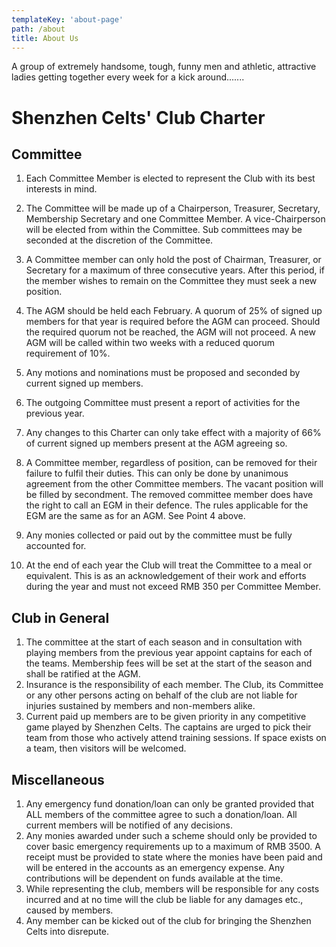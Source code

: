 ```yaml
---
templateKey: 'about-page'
path: /about
title: About Us
---
```


A group of extremely handsome, tough, funny men and athletic, attractive ladies getting together every week for a kick around.......

# Shenzhen Celts' Club Charter

## Committee

1. Each Committee Member is elected to represent the Club with its best interests in mind.


1. The Committee will be made up of a Chairperson, Treasurer, Secretary, Membership Secretary and one Committee Member. A vice-Chairperson will be elected from within the Committee. Sub committees may be seconded at the discretion of the Committee.


1. A Committee member can only hold the post of Chairman, Treasurer, or Secretary for a maximum of three consecutive years. After this period, if the member wishes to remain on the Committee they must seek a new position.


1. The AGM should be held each February. A quorum of 25% of signed up members for that year is required before the AGM can proceed. Should the required quorum not be reached, the AGM will not proceed. A new AGM will be called within two weeks with a reduced quorum requirement of 10%.


1. Any motions and nominations must be proposed and seconded by current signed up members.
1. The outgoing Committee must present a report of activities for the previous year.
1. Any changes to this Charter can only take effect with a majority of 66% of current signed up members present at the AGM agreeing so.
1. A Committee member, regardless of position, can be removed for their failure to fulfil their duties. This can only be done by unanimous agreement from the other Committee members. The vacant position will be filled by secondment. The removed committee member does have the right to call an EGM in their defence. The rules applicable for the EGM are the same as for an AGM. See Point 4 above.
1. Any monies collected or paid out by the committee must be fully accounted for.
1. At the end of each year the Club will treat the Committee to a meal or equivalent. This is as an acknowledgement of their work and efforts during the year and must not exceed RMB 350 per Committee Member.


## Club in General

1. The committee at the start of each season and in consultation with playing members from the previous year appoint captains for each of the teams.
Membership fees will be set at the start of the season and shall be ratified at the AGM.
1. Insurance is the responsibility of each member. The Club, its Committee or any other persons acting on behalf of the club are not liable for injuries sustained by members and non-members alike.
1. Current paid up members are to be given priority in any competitive game played by Shenzhen Celts. The captains are urged to pick their team from those who actively attend training sessions. If space exists on a team, then visitors will be welcomed.


## Miscellaneous

1. Any emergency fund donation/loan can only be granted provided that ALL members of the committee agree to such a donation/loan. All current members will be notified of any decisions.
1. Any monies awarded under such a scheme should only be provided to cover basic emergency requirements up to a maximum of RMB 3500. A receipt must be provided to state where the monies have been paid and will be entered in the accounts as an emergency expense. Any contributions will be dependent on funds available at the time.
1. While representing the club, members will be responsible for any costs incurred and at no time will the club be liable for any damages etc., caused by members.
1. Any member can be kicked out of the club for bringing the Shenzhen Celts into disrepute.